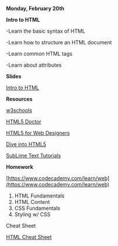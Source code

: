 **Monday, February 20th**

**Intro to HTML**

-Learn the basic syntax of HTML

-Learn how to structure an HTML document

-Learn common HTML tags

-Learn about attributes

**Slides**

[Intro to HTML](http://t.sidekickopen65.com/e1t/c/5/f18dQhb0S7lC8dDMPbW2n0x6l2B9nMJW7t5XYg7fK0DCVd7tkH4XyK1jW1q7mhC56dTCzf1M-rhv02?t=https%3A%2F%2Fdocs.google.com%2Fpresentation%2Fd%2F1EGeb4zKiNuZHL10vothQ7mXpGTqYqamkbJpvfzI707o%2Fedit%3Fusp%3Dsharing&amp;si=6314804771946496&amp;pi=b885e1a4-4b48-4ba4-f541-cd64f0489e78)

**Resources**

[w3schools](http://t.sidekickopen65.com/e1t/c/5/f18dQhb0S7lC8dDMPbW2n0x6l2B9nMJW7t5XYg7fK0DCVd7tkH4XyK1jW1q7mhC56dTCzf1M-rhv02?t=https%3A%2F%2Fwww.w3schools.com%2F&amp;si=6314804771946496&amp;pi=b885e1a4-4b48-4ba4-f541-cd64f0489e78)

[HTML5 Doctor](http://t.sidekickopen65.com/e1t/c/5/f18dQhb0S7lC8dDMPbW2n0x6l2B9nMJW7t5XYg7fK0DCVd7tkH4XyK1jW1q7mhC56dTCzf1M-rhv02?t=http%3A%2F%2Fhtml5doctor.com%2F&amp;si=6314804771946496&amp;pi=b885e1a4-4b48-4ba4-f541-cd64f0489e78)

[HTML5 for Web Designers](http://t.sidekickopen65.com/e1t/c/5/f18dQhb0S7lC8dDMPbW2n0x6l2B9nMJW7t5XYg7fK0DCVd7tkH4XyK1jW1q7mhC56dTCzf1M-rhv02?t=http%3A%2F%2Fwww.abookapart.com%2Fproducts%2Fhtml5-for-web-designers&amp;si=6314804771946496&amp;pi=b885e1a4-4b48-4ba4-f541-cd64f0489e78)

[Dive into HTML5](http://t.sidekickopen65.com/e1t/c/5/f18dQhb0S7lC8dDMPbW2n0x6l2B9nMJW7t5XYg7fK0DCVd7tkH4XyK1jW1q7mhC56dTCzf1M-rhv02?t=http%3A%2F%2Fdiveintohtml5.info%2F&amp;si=6314804771946496&amp;pi=b885e1a4-4b48-4ba4-f541-cd64f0489e78)

[SubLime Text Tutorials](https://scotch.io/bar-talk/the-complete-visual-guide-to-sublime-text-3-getting-started-and-keyboard-shortcuts)

**Homework**

[https://www.codecademy.com/learn/web](https://www.codecademy.com/learn/web)

1. HTML Fundamentals
2. HTML Content
3. CSS Fundamentals
4. Styling w/ CSS



Cheat Sheet

[HTML Cheat Sheet](https://docs.google.com/document/d/1QxX1zFQd_GEIWaHsqMbeC4qk2_MijQ2-AhGUrjnlm-k/edit?usp=sharing)
